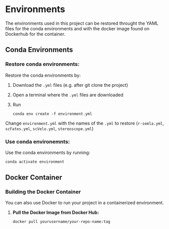 # Environments

The environments used in this project can be restored throught the YAML files for the conda environments and with the docker image found on Dockerhub for the container.

## Conda Environments

### Restore conda environments:
Restore the conda environments by:

1. Download the `.yml` files (e.g. after git clone the project)
2. Open a terminal where the `.yml` files are downloaded
3. Run

    ```
    conda env create -f environment.yml
    ```

Change `environment.yml` with the names of the `.yml` to restore (`r-semla.yml`, `scFates.yml`, `scVelo.yml`, `stereoscope.yml`)

### Use conda environemnts:

Use the conda environments by running:

   ```bash
   conda activate environment
   ```



## Docker Container

### Building the Docker Container

You can also use Docker to run your project in a containerized environment.

1. **Pull the Docker Image from Docker Hub:**

   ```bash
   docker pull yourusername/your-repo-name:tag
   ```
